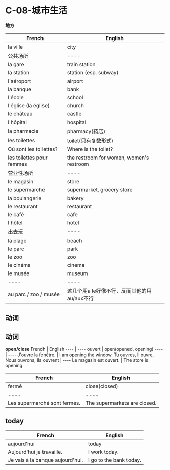 # C-08-城市生活

**地方**

French | English
---- | ----
la ville | city
公共场所 | ----
la gare | train station
la station | station (esp. subway)
l'aéroport | airport
la banque | bank
l'école | school
l'église (la église) | church
le château | castle
l'hôpital | hospital
la pharmacie | pharmacy(药店)
les toilettes | toilet(只有复数形式)
Où sont les toilettes? | Where is the toilet?
les toilettes pour femmes | the restroom for women, women's restroom
营业性场所 | ----
le magasin | store
le supermarché | supermarket, grocery store
la boulangerie | bakery
le restaurant | restaurant
le café | cafe
l'hôtel | hotel
出去玩 | ----
la plage | beach
le parc | park
le zoo | zoo
le cinéma | cinema
le musée | museum
---- | ----
au parc / zoo / musée | 这几个用à le好像不行，反而其他的用au/aux不行


## 动词

## 动词

**open/close**
French | English
---- | ----
ouvert | open(opened, opening)
---- | ----
J'ouvre la fenêtre. | I am opening the window.
Tu ouvres, Il ouvre, Nous ouvrons, Ils ouvrent | ----
Le magasin est ouvert. | The store is opening.

French | English
---- | ----
fermé | close(closed)
---- | ----
Les supermarché sont fermés. | The supermarkets are closed.

## today

French | English
---- | ----
aujourd'hui | today
Aujourd'hui je travaille. | I work today.
Je vais à la banque aujourd'hui. | I go to the bank today.

